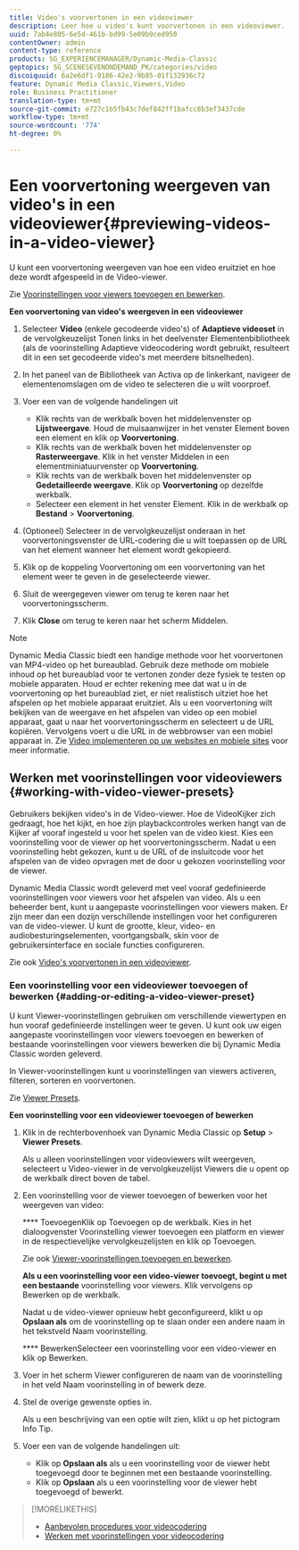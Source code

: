 ```yaml
---
title: Video's voorvertonen in een videoviewer
description: Leer hoe u video's kunt voorvertonen in een videoviewer.
uuid: 7ab4e805-6e5d-461b-bd99-5e09b9ced950
contentOwner: admin
content-type: reference
products: SG_EXPERIENCEMANAGER/Dynamic-Media-Classic
geptopics: SG_SCENESEVENONDEMAND_PK/categories/video
discoiquuid: 6a2e6df1-9186-42e2-9b85-01f132936c72
feature: Dynamic Media Classic,Viewers,Video
role: Business Practitioner
translation-type: tm+mt
source-git-commit: e727c1b5fb43c7def842ff1bafcc8b3ef3437cde
workflow-type: tm+mt
source-wordcount: '774'
ht-degree: 0%

---
```



# Een voorvertoning weergeven van video&#39;s in een videoviewer{#previewing-videos-in-a-video-viewer}

U kunt een voorvertoning weergeven van hoe een video eruitziet en hoe deze wordt afgespeeld in de Video-viewer.

Zie [Voorinstellingen voor viewers toevoegen en bewerken](application-setup.md#adding_and_editing_viewer_presets).

**Een voorvertoning van video&#39;s weergeven in een videoviewer**

1. Selecteer **Video** (enkele gecodeerde video&#39;s) of **Adaptieve videoset** in de vervolgkeuzelijst Tonen links in het deelvenster Elementenbibliotheek (als de voorinstelling Adaptieve videocodering wordt gebruikt, resulteert dit in een set gecodeerde video&#39;s met meerdere bitsnelheden).
1. In het paneel van de Bibliotheek van Activa op de linkerkant, navigeer de elementenomslagen om de video te selecteren die u wilt voorproef.
1. Voer een van de volgende handelingen uit

   * Klik rechts van de werkbalk boven het middelenvenster op **Lijstweergave**. Houd de muisaanwijzer in het venster Element boven een element en klik op **Voorvertoning**.
   * Klik rechts van de werkbalk boven het middelenvenster op **Rasterweergave**. Klik in het venster Middelen in een elementminiatuurvenster op **Voorvertoning**.
   * Klik rechts van de werkbalk boven het middelenvenster op **Gedetailleerde weergave**. Klik op **Voorvertoning** op dezelfde werkbalk.
   * Selecteer een element in het venster Element. Klik in de werkbalk op **Bestand** > **Voorvertoning**.

1. (Optioneel) Selecteer in de vervolgkeuzelijst onderaan in het voorvertoningsvenster de URL-codering die u wilt toepassen op de URL van het element wanneer het element wordt gekopieerd.
1. Klik op de koppeling Voorvertoning om een voorvertoning van het element weer te geven in de geselecteerde viewer.
1. Sluit de weergegeven viewer om terug te keren naar het voorvertoningsscherm.
1. Klik **Close** om terug te keren naar het scherm Middelen.

>[!NOTE]
>
>Dynamic Media Classic biedt een handige methode voor het voorvertonen van MP4-video op het bureaublad. Gebruik deze methode om mobiele inhoud op het bureaublad voor te vertonen zonder deze fysiek te testen op mobiele apparaten. Houd er echter rekening mee dat wat u in de voorvertoning op het bureaublad ziet, er niet realistisch uitziet hoe het afspelen op het mobiele apparaat eruitziet. Als u een voorvertoning wilt bekijken van de weergave en het afspelen van video op een mobiel apparaat, gaat u naar het voorvertoningsscherm en selecteert u de URL kopiëren. Vervolgens voert u die URL in de webbrowser van een mobiel apparaat in. Zie [Video implementeren op uw websites en mobiele sites](deploying-video-websites-mobile-sites.md#deploying_video_to_your_websites_and_mobile_sites) voor meer informatie.

## Werken met voorinstellingen voor videoviewers {#working-with-video-viewer-presets}

Gebruikers bekijken video&#39;s in de Video-viewer. Hoe de VideoKijker zich gedraagt, hoe het kijkt, en hoe zijn playbackcontroles werken hangt van de Kijker af vooraf ingesteld u voor het spelen van de video kiest. Kies een voorinstelling voor de viewer op het voorvertoningsscherm. Nadat u een voorinstelling hebt gekozen, kunt u de URL of de insluitcode voor het afspelen van de video opvragen met de door u gekozen voorinstelling voor de viewer.

Dynamic Media Classic wordt geleverd met veel vooraf gedefinieerde voorinstellingen voor viewers voor het afspelen van video. Als u een beheerder bent, kunt u aangepaste voorinstellingen voor viewers maken. Er zijn meer dan een dozijn verschillende instellingen voor het configureren van de video-viewer. U kunt de grootte, kleur, video- en audiobesturingselementen, voortgangsbalk, skin voor de gebruikersinterface en sociale functies configureren.

Zie ook [Video&#39;s voorvertonen in een videoviewer](previewing-videos-video-viewer.md#previewing_videos_in_a_video_viewer).

### Een voorinstelling voor een videoviewer toevoegen of bewerken {#adding-or-editing-a-video-viewer-preset}

U kunt Viewer-voorinstellingen gebruiken om verschillende viewertypen en hun vooraf gedefinieerde instellingen weer te geven. U kunt ook uw eigen aangepaste voorinstellingen voor viewers toevoegen en bewerken of bestaande voorinstellingen voor viewers bewerken die bij Dynamic Media Classic worden geleverd.

In Viewer-voorinstellingen kunt u voorinstellingen van viewers activeren, filteren, sorteren en voorvertonen.

Zie [Viewer Presets](application-setup.md#viewer_presets).

**Een voorinstelling voor een videoviewer toevoegen of bewerken**

1. Klik in de rechterbovenhoek van Dynamic Media Classic op **Setup** > **Viewer Presets**.

   Als u alleen voorinstellingen voor videoviewers wilt weergeven, selecteert u Video-viewer in de vervolgkeuzelijst Viewers die u opent op de werkbalk direct boven de tabel.

1. Een voorinstelling voor de viewer toevoegen of bewerken voor het weergeven van video:

   **** ToevoegenKlik op Toevoegen op de werkbalk. Kies in het dialoogvenster Voorinstelling viewer toevoegen een platform en viewer in de respectievelijke vervolgkeuzelijsten en klik op Toevoegen.

   Zie ook [Viewer-voorinstellingen toevoegen en bewerken](application-setup.md#adding_and_editing_viewer_presets).

   **Als u een voorinstelling voor een video-viewer toevoegt, begint u met een bestaande** voorinstelling voor viewers. Klik vervolgens op Bewerken op de werkbalk.

   Nadat u de video-viewer opnieuw hebt geconfigureerd, klikt u op **Opslaan als** om de voorinstelling op te slaan onder een andere naam in het tekstveld Naam voorinstelling.

   **** BewerkenSelecteer een voorinstelling voor een video-viewer en klik op Bewerken.

1. Voer in het scherm Viewer configureren de naam van de voorinstelling in het veld Naam voorinstelling in of bewerk deze.
1. Stel de overige gewenste opties in.

   Als u een beschrijving van een optie wilt zien, klikt u op het pictogram Info Tip.

1. Voer een van de volgende handelingen uit:

   * Klik op **Opslaan als** als u een voorinstelling voor de viewer hebt toegevoegd door te beginnen met een bestaande voorinstelling.
   * Klik op **Opslaan** als u een voorinstelling voor de viewer hebt toegevoegd of bewerkt.

>[!MORELIKETHIS]
>
>* [Aanbevolen procedures voor videocodering](uploading-encoding-videos.md#best_practices_for_video_encoding)
>* [Werken met voorinstellingen voor videocodering](uploading-encoding-videos.md#working_with_video_encoding_presets)

